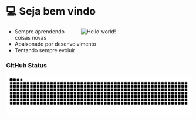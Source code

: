 # 💻 Seja bem vindo

<img align="right" alt="Hello world!" src="https://github.com/Intexsz/Intexsz/assets/160973724/9646ee7c-0d68-4b05-9106-5e47b9034aca"  width="300px"/>


- Sempre aprendendo coisas novas
- Apaixonado por desenvolvimento 
- Tentando sempre evoluir

### GitHub Status

![github contribution grid snake animation](https://raw.githubusercontent.com/0-don/0-don/output/github-contribution-grid-snake-dark.svg)
